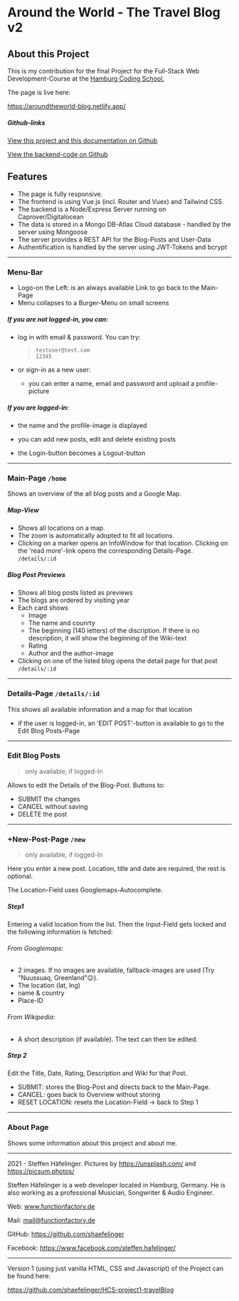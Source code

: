 # Around the World - The Travel Blog v2



## About this Project

This is my contribution for the final Project for the Full-Stack Web Development-Course at the [Hamburg Coding School.](https://hamburgcodingschool.com/)

The page is live here:

https://aroundtheworld-blog.netlify.app/

##### Github-links

[View this project and this documentation on Github](https://github.com/shaefelinger/HCS-Project2-TravelBlogVue)

[View the backend-code on Github](https://github.com/shaefelinger/HCS-Project2-Backend)

## Features

- The page is fully responsive.  
- The frontend is using Vue.js (incl. Router and Vuex) and Tailwind CSS
- The backend is a Node/Express Server running on Caprover/Digitalocean 
- The data is stored in a Mongo DB-Atlas Cloud database - handled by the server using Mongoose
- The server provides a REST API for the Blog-Posts and User-Data
- Authentification is handled by the server using  JWT-Tokens and bcrypt

------

### Menu-Bar

- Logo-on the Left: is an always available Link to go back to the Main-Page
- Menu collapses to a Burger-Menu on small screens

##### If you are not logged-in, you can: 

- log in with email & password. You can try:

  > ```
  > testuser@test.com 
  > 12345
  > ```

- or sign-in as a new user:

  - you can enter a name, email and password and upload a profile-picture


##### If you are logged-in: 

- the name and the profile-image is displayed

- you can add new posts,  edit and delete existing posts
- the Login-button becomes a Logout-button

------

### Main-Page `/home`

Shows an overview of the all blog posts and a Google Map.

##### Map-View

- Shows all locations on a map. 
- The zoom is automatically adopted to fit all locations. 
- Clicking on a marker opens an InfoWindow for that location. Clicking on the 'read more'-link opens the corresponding Details-Page.  `/details/:id`

##### Blog Post Previews

- Shows all blog posts listed as previews
- The blogs are ordered by visiting year
- Each card shows 
  - Image
  - The name and counrty
  - The beginning (140 letters) of the discription. If there is no description, it will show the beginning of the Wiki-text
  - Rating 
  - Author and the author-image
- Clicking on one of the listed blog opens  the detail page for that post `/details/:id`

------

### Details-Page `/details/:id`

This shows all available information and a map for that location

- if the user is logged-in, an 'EDIT POST'-button is available to go to the Edit Blog Posts-Page

------

### Edit Blog Posts

> only available, if  logged-In

Allows to edit the Details of the Blog-Post. Buttons to:

- SUBMIT the changes 
- CANCEL without saving
- DELETE the post

------

### +New-Post-Page `/new`

> only available, if  logged-In

Here you enter a new post. Location, title and date are required, the rest is optional. 

The Location-Field uses Googlemaps-Autocomplete.  

##### Step1

Entering a valid location from the list. Then the Input-Field gets locked and the following information is fetched:

###### From Googlemaps:

- 2 images. If no images are available, fallback-images are used (Try "Nuussuaq, Greenland"😉). 
- The location (lat, lng)
- name & country
- Place-ID

###### From Wikipedia:

- A short description  (if available). The text can then be edited.

##### Step 2

Edit the Title, Date, Rating, Description and Wiki for that Post. 

- SUBMIT: stores the Blog-Post and directs back to the Main-Page.
- CANCEL: goes back to Overview without storing
- RESET LOCATION: resets the Location-Field -> back to Step 1

------

### About Page

Shows some information about this project and about me.

------

2021 - Steffen Häfelinger. Pictures by https://unsplash.com/ and https://picsum.photos/  

Steffen Häfelinger is a web developer located in Hamburg, Germany. He is also working as a professional Musician, Songwriter & Audio Engineer.

Web: www.functionfactory.de

Mail: mail@functionfactory.de

GitHub: https://github.com/shaefelinger

Facebook: https://www.facebook.com/steffen.hafelinger/

------

Version 1 (using just vanilla HTML, CSS and Javascript) of the Project can be found here: 

https://github.com/shaefelinger/HCS-project1-travelBlog

